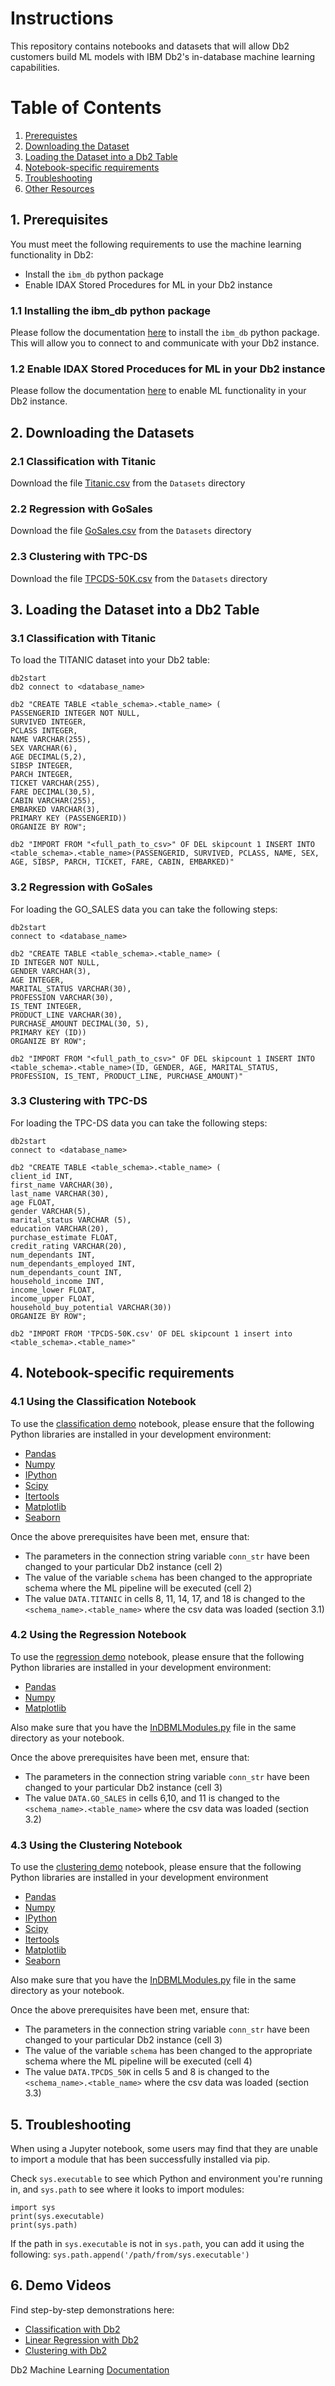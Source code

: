 # Instructions

This repository contains notebooks and datasets that will allow Db2 customers build ML models with IBM Db2's in-database machine learning capabilities.

# Table of Contents
1. [Prerequistes](#Prerequisites)
2. [Downloading the Dataset](#Downloads)
3. [Loading the Dataset into a Db2 Table](#Loading)
4. [Notebook-specific requirements](#Notebook-specific)
5. [Troubleshooting](#Troubleshooting)
6. [Other Resources](#Resources)

## 1. Prerequisites <a name="Prerequisites"></a>

You must meet the following requirements to use the machine learning functionality in Db2:
- Install the `ibm_db` python package
- Enable IDAX Stored Procedures for ML in your Db2 instance

### 1.1 Installing the ibm_db python package 

Please follow the documentation [here](https://github.com/ibmdb/python-ibmdb#-installation) to install the `ibm_db` python package. This will allow you to connect to and communicate with your Db2 instance.


### 1.2 Enable IDAX Stored Proceduces for ML in your Db2 instance

Please follow the documentation [here](https://www.ibm.com/support/knowledgecenter/SSEPGG_11.5.0/com.ibm.db2.luw.ml.doc/doc/ml_prereqs.html) to enable ML functionality in your Db2 instance.


## 2. Downloading the Datasets <a name="Downloads"></a>
### 2.1 Classification with Titanic

Download the file [Titanic.csv](Datasets/Titanic.csv) from the `Datasets` directory

### 2.2 Regression with GoSales

Download the file [GoSales.csv](Datasets/GoSales.csv) from the `Datasets` directory

### 2.3 Clustering with TPC-DS

Download the file [TPCDS-50K.csv](Datasets/TPCDS-50K.csv) from the `Datasets` directory

## 3. Loading the Dataset into a Db2 Table <a name="Loading"></a>
### 3.1 Classification with Titanic
To load the TITANIC dataset into your Db2 table:

```
db2start
db2 connect to <database_name>

db2 "CREATE TABLE <table_schema>.<table_name> (
PASSENGERID INTEGER NOT NULL,
SURVIVED INTEGER,
PCLASS INTEGER,
NAME VARCHAR(255),
SEX VARCHAR(6),
AGE DECIMAL(5,2),
SIBSP INTEGER,
PARCH INTEGER,
TICKET VARCHAR(255),
FARE DECIMAL(30,5),
CABIN VARCHAR(255),
EMBARKED VARCHAR(3),
PRIMARY KEY (PASSENGERID))
ORGANIZE BY ROW";

db2 "IMPORT FROM "<full_path_to_csv>" OF DEL skipcount 1 INSERT INTO 
<table_schema>.<table_name>(PASSENGERID, SURVIVED, PCLASS, NAME, SEX, AGE, SIBSP, PARCH, TICKET, FARE, CABIN, EMBARKED)"
```

### 3.2 Regression with GoSales

For loading the GO_SALES data you can take the following steps:

```
db2start
connect to <database_name>

db2 "CREATE TABLE <table_schema>.<table_name> (
ID INTEGER NOT NULL,
GENDER VARCHAR(3),
AGE INTEGER,
MARITAL_STATUS VARCHAR(30),
PROFESSION VARCHAR(30),
IS_TENT INTEGER,
PRODUCT_LINE VARCHAR(30),
PURCHASE_AMOUNT DECIMAL(30, 5),
PRIMARY KEY (ID))
ORGANIZE BY ROW";

db2 "IMPORT FROM "<full_path_to_csv>" OF DEL skipcount 1 INSERT INTO 
<table_schema>.<table_name>(ID, GENDER, AGE, MARITAL_STATUS, PROFESSION, IS_TENT, PRODUCT_LINE, PURCHASE_AMOUNT)"
```

### 3.3 Clustering with TPC-DS

For loading the TPC-DS data you can take the following steps:

```
db2start
connect to <database_name>

db2 "CREATE TABLE <table_schema>.<table_name> (
client_id INT,
first_name VARCHAR(30),
last_name VARCHAR(30),
age FLOAT,
gender VARCHAR(5),
marital_status VARCHAR (5),
education VARCHAR(20), 
purchase_estimate FLOAT, 
credit_rating VARCHAR(20), 
num_dependants INT, 
num_dependants_employed INT, 
num_dependants_count INT,
household_income INT,
income_lower FLOAT,
income_upper FLOAT,
household_buy_potential VARCHAR(30))
ORGANIZE BY ROW";

db2 "IMPORT FROM 'TPCDS-50K.csv' OF DEL skipcount 1 insert into <table_schema>.<table_name>"
```

## 4. Notebook-specific requirements <a name="Notebook-specific"></a>
### 4.1 Using the Classification Notebook
To use the [classification demo](Notebooks/Classification_Demo.ipynb) notebook, please ensure that the following Python libraries are installed in your development environment:
- [Pandas](https://pandas.pydata.org/pandas-docs/stable/getting_started/install.html)
- [Numpy](https://pypi.org/project/numpy/)
- [IPython](https://ipython.org/install.html)
- [Scipy](https://www.scipy.org/install.html)
- [Itertools](https://docs.python.org/3/library/itertools.html)
- [Matplotlib](https://matplotlib.org/users/installing.html)
- [Seaborn](https://pypi.org/project/seaborn/#description)

Once the above prerequisites have been met, ensure that:
- The parameters in the connection string variable `conn_str` have been changed to your particular Db2 instance (cell 2)
- The value of the variable `schema` has been changed to the appropriate schema where the ML pipeline will be executed (cell 2)
- The value `DATA.TITANIC` in cells 8, 11, 14, 17, and 18 is changed to the `<schema_name>.<table_name>` where the csv data was loaded (section 3.1)

### 4.2 Using the Regression Notebook
To use the [regression demo](Notebooks/Regression_Demo.ipynb) notebook, please ensure that the following Python libraries are installed in your development environment:
- [Pandas](https://pandas.pydata.org/pandas-docs/stable/getting_started/install.html)
- [Numpy](https://pypi.org/project/numpy/)
- [Matplotlib](https://matplotlib.org/users/installing.html)

Also make sure that you have the [InDBMLModules.py](lib/InDBMLModules.py) file in the same directory as your notebook.

Once the above prerequisites have been met, ensure that:
- The parameters in the connection string variable `conn_str` have been changed to your particular Db2 instance (cell 3)
- The value `DATA.GO_SALES` in cells 6,10, and 11 is changed to the `<schema_name>.<table_name>` where the csv data was loaded (section 3.2)

### 4.3 Using the Clustering Notebook
To use the [clustering demo](Notebooks/Clustering_Demo.ipynb) notebook, please ensure that the following Python libraries are installed in your development environment
- [Pandas](https://pandas.pydata.org/pandas-docs/stable/getting_started/install.html)
- [Numpy](https://pypi.org/project/numpy/)
- [IPython](https://ipython.org/install.html)
- [Scipy](https://www.scipy.org/install.html)
- [Itertools](https://docs.python.org/3/library/itertools.html)
- [Matplotlib](https://matplotlib.org/users/installing.html)
- [Seaborn](https://pypi.org/project/seaborn/#description)

Also make sure that you have the [InDBMLModules.py](lib/InDBMLModules.py) file in the same directory as your notebook.

Once the above prerequisites have been met, ensure that:
- The parameters in the connection string variable `conn_str` have been changed to your particular Db2 instance (cell 3)
- The value of the variable `schema` has been changed to the appropriate schema where the ML pipeline will be executed (cell 4)
- The value `DATA.TPCDS_50K` in cells 5 and 8 is changed to the `<schema_name>.<table_name>` where the csv data was loaded (section 3.3)

## 5. Troubleshooting <a name="Troubleshooting"></a>

When using a Jupyter notebook, some users may find that they are unable to import a module that has been successfully installed via pip.

Check `sys.executable` to see which Python and environment you're running in, and `sys.path` to see where it looks to import modules:

```
import sys
print(sys.executable)
print(sys.path)
```

If the path in `sys.executable` is not in `sys.path`, you can add it using the following:
`sys.path.append('/path/from/sys.executable')`

## 6. Demo Videos <a name="Resources"></a>

Find step-by-step demonstrations here:
- [Classification with Db2](https://video.ibm.com/recorded/127807200)
- [Linear Regression with Db2](https://video.ibm.com/recorded/127807190)
- [Clustering with Db2](https://video.ibm.com/channel/23952663/video/db2_115_ml_demo_k-means)

Db2 Machine Learning [Documentation](https://www.ibm.com/support/knowledgecenter/SSEPGG_11.5.0/com.ibm.db2.luw.ml.doc/doc/ml_prereqs.html)